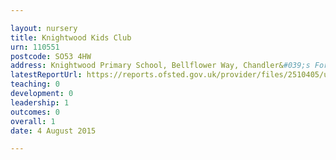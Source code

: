 ```yaml
---

layout: nursery
title: Knightwood Kids Club
urn: 110551
postcode: SO53 4HW
address: Knightwood Primary School, Bellflower Way, Chandler&#039;s Ford, EASTLEIGH, Hampshire, SO53 4HW
latestReportUrl: https://reports.ofsted.gov.uk/provider/files/2510405/urn/110551.pdf
teaching: 0
development: 0
leadership: 1
outcomes: 0
overall: 1
date: 4 August 2015

---
```

